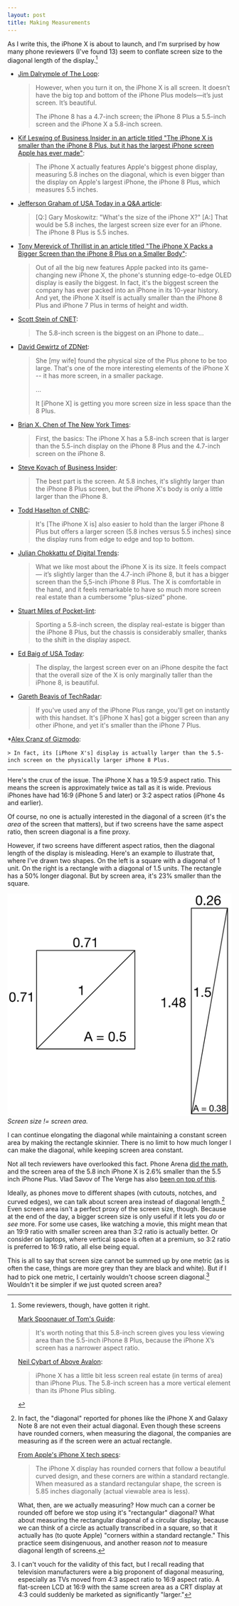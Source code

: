 ```yaml
---
layout: post
title: Making Measurements
---
```


As I write this, the iPhone X is about to launch, and I'm surprised by how many phone reviewers (I've found 13) seem to conflate screen size to the diagonal length of the display.[^1]

* [Jim Dalrymple of The Loop](http://www.loopinsight.com/2017/10/31/first-look-iphone-x/):

    > However, when you turn it on, the iPhone X is all screen. It doesn’t have the big top and bottom of the iPhone Plus models—it’s just screen. It’s beautiful.
    >
    > The iPhone 8 has a 4.7-inch screen; the iPhone 8 Plus a 5.5-inch screen and the iPhone X a 5.8-inch screen.

* [Kif Leswing of Business Insider in an article titled "The iPhone X is smaller than the iPhone 8 Plus, but it has the largest iPhone screen Apple has ever made"](http://www.businessinsider.com/iphone-x-screen-size-vs-iphone-8-plus-2017-10):

    > The iPhone X actually features Apple's biggest phone display, measuring 5.8 inches on the diagonal, which is even bigger than the display on Apple's largest iPhone, the iPhone 8 Plus, which measures 5.5 inches.

* [Jefferson Graham of USA Today in a Q&A article](https://www.usatoday.com/story/tech/talkingtech/2017/10/28/we-answer-your-questions-iphone-x/810712001/):

    > [Q:] Gary Moskowitz: "What's the size of the iPhone X?" [A:] That would be 5.8 inches, the largest screen size ever for an iPhone. The iPhone 8 Plus is 5.5 inches.

* [Tony Merevick of Thrillist in an article titled "The iPhone X Packs a Bigger Screen than the iPhone 8 Plus on a Smaller Body"](https://www.thrillist.com/news/nation/iphone-x-size-dimensions):

    > Out of all the big new features Apple packed into its game-changing new iPhone X, the phone's stunning edge-to-edge OLED display is easily the biggest. In fact, it's the biggest screen the company has ever packed into an iPhone in its 10-year history. And yet, the iPhone X itself is actually smaller than the iPhone 8 Plus and iPhone 7 Plus in terms of height and width.

* [Scott Stein of CNET](https://www.cnet.com/news/iphone-x-review-day-three/):

    > The 5.8-inch screen is the biggest on an iPhone to date...

* [David Gewirtz of ZDNet](http://www.zdnet.com/article/iphone-x-or-iphone-8-price-size-camera-all-factor-in-your-buying-decision/):

    > She [my wife] found the physical size of the Plus phone to be too large. That's one of the more interesting elements of the iPhone X -- it has more screen, in a smaller package.
    >
    > ...
    >
    > It [iPhone X] is getting you more screen size in less space than the 8 Plus.

* [Brian X. Chen of The New York Times](https://www.nytimes.com/2017/11/01/technology/personaltech/apple-iphone-x-review.html):

    > First, the basics: The iPhone X has a 5.8-inch screen that is larger than the 5.5-inch display on the iPhone 8 Plus and the 4.7-inch screen on the iPhone 8.

* [Steve Kovach of Business Insider](http://www.businessinsider.com/iphone-x-hands-on-photos-first-impressions-2017-10):

    > The best part is the screen. At 5.8 inches, it's slightly larger than the iPhone 8 Plus screen, but the iPhone X's body is only a little larger than the iPhone 8.

* [Todd Haselton of CNBC](https://www.cnbc.com/2017/10/31/apple-iphone-x-review-the-best-smartphone-you-can-buy.html):

    > It's [The iPhone X is] also easier to hold than the larger iPhone 8 Plus but offers a larger screen (5.8 inches versus 5.5 inches) since the display runs from edge to edge and top to bottom.

* [Julian Chokkattu of Digital Trends](https://www.digitaltrends.com/cell-phone-reviews/apple-iphone-x-review/):

    > What we like most about the iPhone X is its size. It feels compact — it’s slightly larger than the 4.7-inch iPhone 8, but it has a bigger screen than the 5,5-inch iPhone 8 Plus. The X is comfortable in the hand, and it feels remarkable to have so much more screen real estate than a cumbersome "plus-sized" phone.

* [Stuart Miles of Pocket-lint](http://www.pocket-lint.com/review/142227-apple-iphone-x-review-the-future-of-apple-smartphones):

    > Sporting a 5.8-inch screen, the display real-estate is bigger than the iPhone 8 Plus, but the chassis is considerably smaller, thanks to the shift in the display aspect.

* [Ed Baig of USA Today](https://www.usatoday.com/story/tech/columnist/baig/2017/10/31/iphone-x-first-look-face-id-passes-our-quick-tests-and-animojis-addictive/815985001/):

    > The display, the largest screen ever on an iPhone despite the fact that the overall size of the X is only marginally taller than the iPhone 8, is beautiful.

* [Gareth Beavis of TechRadar](http://www.techradar.com/reviews/iphone-x):

    > If you've used any of the iPhone Plus range, you'll get on instantly with this handset. It's [iPhone X has] got a bigger screen than any other iPhone, and yet it's smaller than the iPhone 7 Plus.

*[Alex Cranz of Gizmodo](https://gizmodo.com/i-hate-how-much-i-love-the-iphone-x-1820086867):

    > In fact, its [iPhone X's] display is actually larger than the 5.5-inch screen on the physically larger iPhone 8 Plus.

<hr>

Here's the crux of the issue. The iPhone X has a 19.5:9 aspect ratio. This means the screen is approximately twice as tall as it is wide. Previous iPhones have had 16:9 (iPhone 5 and later) or 3:2 aspect ratios (iPhone 4s and earlier).

Of course, no one is actually interested in the diagonal of a screen (it's the *area* of the screen that matters), but if two screens have the same aspect ratio, then screen diagonal is a fine proxy.

However, if two screens have different aspect ratios, then the diagonal length of the display is misleading. Here's an example to illustrate that, where I've drawn two shapes. On the left is a square with a diagonal of 1 unit. On the right is a rectangle with a diagonal of 1.5 units. The rectangle has a 50% longer diagonal. But by screen area, it's 23% smaller than the square.

![dimensions.png](/assets/2017/11/dimensions.png)*Screen size != screen area.*

I can continue elongating the diagonal while maintaining a constant screen area by making the rectangle skinnier. There is no limit to how much longer I can make the diagonal, while keeping screen area constant.

Not all tech reviewers have overlooked this fact. Phone Arena [did the math](https://www.phonearena.com/news/Apple-iPhone-Xs-5.8-inch-screen-is-actually-smaller-than-the-5.5-inch-iPhone-8-Plus-display_id98116), and the screen area of the 5.8 inch iPhone X is 2.6% smaller than the 5.5 inch iPhone Plus. Vlad Savov of The Verge has also [been on top of this](https://www.theverge.com/tldr/2017/3/30/15120824/screen-aspect-ratio-mathematics-galaxy-s8-lg-g6).

Ideally, as phones move to different shapes (with cutouts, notches, and curved edges), we can talk about screen area instead of diagonal length.[^2] Even screen area isn't a perfect proxy of the screen size, though. Because at the end of the day, a bigger screen size is only useful if it lets you *do* or *see* more. For some use cases, like watching a movie, this might mean that an 19:9 ratio with smaller screen area than 3:2 ratio is actually better. Or consider on laptops, where vertical space is often at a premium, so 3:2 ratio is preferred to 16:9 ratio, all else being equal.

This is all to say that screen size cannot be summed up by one metric (as is often the case, things are more grey than they are black and white). But if I had to pick one metric, I certainly wouldn't choose screen diagonal.[^3] Wouldn't it be simpler if we just quoted screen area?

[^1]: Some reviewers, though, have gotten it right.

    [Mark Spoonauer of Tom's Guide](https://www.tomsguide.com/us/iphone-x,review-4800.html):
    > It's worth noting that this 5.8-inch screen gives you less viewing area than the 5.5-inch iPhone 8 Plus, because the iPhone X’s screen has a narrower aspect ratio.

    [Neil Cybart of Above Avalon](https://www.aboveavalon.com/notes/2017/10/31/iphone-x):
    > iPhone X has a little bit less screen real estate (in terms of area) than iPhone Plus. The 5.8-inch screen has a more vertical element than its iPhone Plus sibling.

[^2]: In fact, the "diagonal" reported for phones like the iPhone X and Galaxy Note 8 are not even their actual diagonal. Even though these screens have rounded corners, when measuring the diagonal, the companies are measuring as if the screen were an actual rectangle.

    [From Apple's iPhone X tech specs](https://www.apple.com/iphone-x/specs/):
    > The iPhone X display has rounded corners that follow a beautiful curved design, and these corners are within a standard rectangle. When measured as a standard rectangular shape, the screen is 5.85 inches diagonally (actual viewable area is less).

    What, then, are we actually measuring? How much can a corner be rounded off before we stop using it's "rectangular" diagonal? What about measuring the rectangular diagonal of a circular display, because we can think of a circle as actually transcribed in a square, so that it actually has (to quote Apple) "corners within a standard rectangle." This practice seem disingenuous, and another reason *not* to measure diagonal length of screens.

[^3]: I can't vouch for the validity of this fact, but I recall reading that television manufacturers were a big proponent of diagonal measuring, especially as TVs moved from 4:3 aspect ratio to 16:9 aspect ratio. A flat-screen LCD at 16:9 with the same screen area as a CRT display at 4:3 could suddenly be marketed as significantly "larger."
